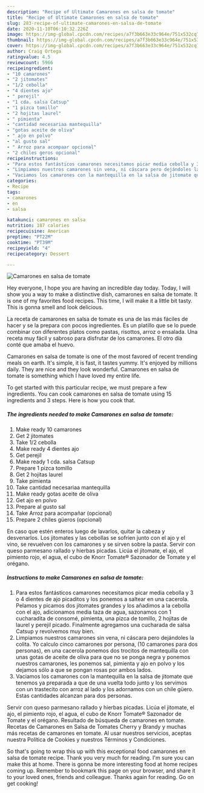 ```yaml
---
description: "Recipe of Ultimate Camarones en salsa de tomate"
title: "Recipe of Ultimate Camarones en salsa de tomate"
slug: 283-recipe-of-ultimate-camarones-en-salsa-de-tomate
date: 2020-11-10T06:10:32.226Z
image: https://img-global.cpcdn.com/recipes/a7f3b663e33c964e/751x532cq70/camarones-en-salsa-de-tomate-foto-principal.jpg
thumbnail: https://img-global.cpcdn.com/recipes/a7f3b663e33c964e/751x532cq70/camarones-en-salsa-de-tomate-foto-principal.jpg
cover: https://img-global.cpcdn.com/recipes/a7f3b663e33c964e/751x532cq70/camarones-en-salsa-de-tomate-foto-principal.jpg
author: Craig Ortega
ratingvalue: 4.5
reviewcount: 5966
recipeingredient:
- "10 camarones"
- "2 jitomates"
- "1/2 cebolla"
- "4 dientes ajo"
- " perejil"
- "1 cda. salsa Catsup"
- "1 pizca tomillo"
- "2 hojitas laurel"
- " pimienta"
- "cantidad necesariaa mantequilla"
- "gotas aceite de oliva"
- " ajo en polvo"
- "al gusto sal"
- " Arroz para acompaar opcional"
- "2 chiles geros opcional"
recipeinstructions:
- "Para estos fantásticos camarones necesitamos picar media cebolla y 3 o 4 dientes de ajo picaditos y los ponemos a saltear en una cacerola. Pelamos y picamos dos jitomates grandes y los añadimos a la cebolla con el ajo, adicionamos media taza de agua, sazonamos con 1 cucharadita de consomé, pimienta, una pizca de tomillo, 2 hojitas de laurel y perejil picado. Finalmente agregamos una cucharada de salsa Catsup y revolvemos muy bien."
- "Limpiamos nuestros camarones sin vena, ni cáscara pero dejándoles la colita. Yo calculo cinco camarones por persona, (10 camarones para dos personas), en una cacerola ponemos dos trocitos de mantequilla con unas gotas de aceite de oliva para que no se ponga negra y ponemos nuestros camarones, les ponemos sal, pimienta y ajo en polvo y los dejamos sólo a que se pongan rosas por ambos lados."
- "Vaciamos los camarones con la mantequilla en la salsa de jitomate que tenemos ya preparada a que de una vuelta todo junto y los servimos con un trastecito con arroz al lado y los adornamos con un chile güero. Estas cantidades alcanzan para dos personas."
categories:
- Recipe
tags:
- camarones
- en
- salsa

katakunci: camarones en salsa 
nutrition: 187 calories
recipecuisine: American
preptime: "PT22M"
cooktime: "PT39M"
recipeyield: "4"
recipecategory: Dessert

---
```



![Camarones en salsa de tomate](https://img-global.cpcdn.com/recipes/a7f3b663e33c964e/751x532cq70/camarones-en-salsa-de-tomate-foto-principal.jpg)

Hey everyone, I hope you are having an incredible day today. Today, I will show you a way to make a distinctive dish, camarones en salsa de tomate. It is one of my favorites food recipes. This time, I will make it a little bit tasty. This is gonna smell and look delicious.

La receta de camarones en salsa de tomate es una de las más fáciles de hacer y se la prepara con pocos ingredientes. Es un platillo que se lo puede combinar con diferentes platos como pastas, risottos, arroz o ensalada. Una receta muy fácil y sabroso para disfrutar de los camarones. El otro día conté que amaba el huevo.

Camarones en salsa de tomate is one of the most favored of recent trending meals on earth. It's simple, it is fast, it tastes yummy. It's enjoyed by millions daily. They are nice and they look wonderful. Camarones en salsa de tomate is something which I have loved my entire life.


To get started with this particular recipe, we must prepare a few ingredients. You can cook camarones en salsa de tomate using 15 ingredients and 3 steps. Here is how you cook that.

<!--inarticleads1-->

##### The ingredients needed to make Camarones en salsa de tomate:

1. Make ready 10 camarones
1. Get 2 jitomates
1. Take 1/2 cebolla
1. Make ready 4 dientes ajo
1. Get  perejil
1. Make ready 1 cda. salsa Catsup
1. Prepare 1 pizca tomillo
1. Get 2 hojitas laurel
1. Take  pimienta
1. Take cantidad necesariaa mantequilla
1. Make ready gotas aceite de oliva
1. Get  ajo en polvo
1. Prepare al gusto sal
1. Take  Arroz para acompañar (opcional)
1. Prepare 2 chiles güeros (opcional)


En caso que estén enteros luego de lavarlos, quitar la cabeza y desvenarlos. Los jitomates y las cebollas se sofríen junto con el ajo y el vino, se revuelven con los camarones y se sirven sobre la pasta. Servir con queso parmesano rallado y hierbas picadas. Licúa el jitomate, el ajo, el pimiento rojo, el agua, el cubo de Knorr Tomate® Sazonador de Tomate y el orégano. 

<!--inarticleads2-->

##### Instructions to make Camarones en salsa de tomate:

1. Para estos fantásticos camarones necesitamos picar media cebolla y 3 o 4 dientes de ajo picaditos y los ponemos a saltear en una cacerola. Pelamos y picamos dos jitomates grandes y los añadimos a la cebolla con el ajo, adicionamos media taza de agua, sazonamos con 1 cucharadita de consomé, pimienta, una pizca de tomillo, 2 hojitas de laurel y perejil picado. Finalmente agregamos una cucharada de salsa Catsup y revolvemos muy bien.
1. Limpiamos nuestros camarones sin vena, ni cáscara pero dejándoles la colita. Yo calculo cinco camarones por persona, (10 camarones para dos personas), en una cacerola ponemos dos trocitos de mantequilla con unas gotas de aceite de oliva para que no se ponga negra y ponemos nuestros camarones, les ponemos sal, pimienta y ajo en polvo y los dejamos sólo a que se pongan rosas por ambos lados.
1. Vaciamos los camarones con la mantequilla en la salsa de jitomate que tenemos ya preparada a que de una vuelta todo junto y los servimos con un trastecito con arroz al lado y los adornamos con un chile güero. Estas cantidades alcanzan para dos personas.


Servir con queso parmesano rallado y hierbas picadas. Licúa el jitomate, el ajo, el pimiento rojo, el agua, el cubo de Knorr Tomate® Sazonador de Tomate y el orégano. Resultado de búsqueda de camarones en tomate. Recetas de Camarones en Salsa de Tomates Cherry y Brandy y muchas más recetas de camarones en tomate. Al usar nuestros servicios, aceptas nuestra Política de Cookies y nuestros Términos y Condiciones. 

So that's going to wrap this up with this exceptional food camarones en salsa de tomate recipe. Thank you very much for reading. I'm sure you can make this at home. There is gonna be more interesting food at home recipes coming up. Remember to bookmark this page on your browser, and share it to your loved ones, friends and colleague. Thanks again for reading. Go on get cooking!
